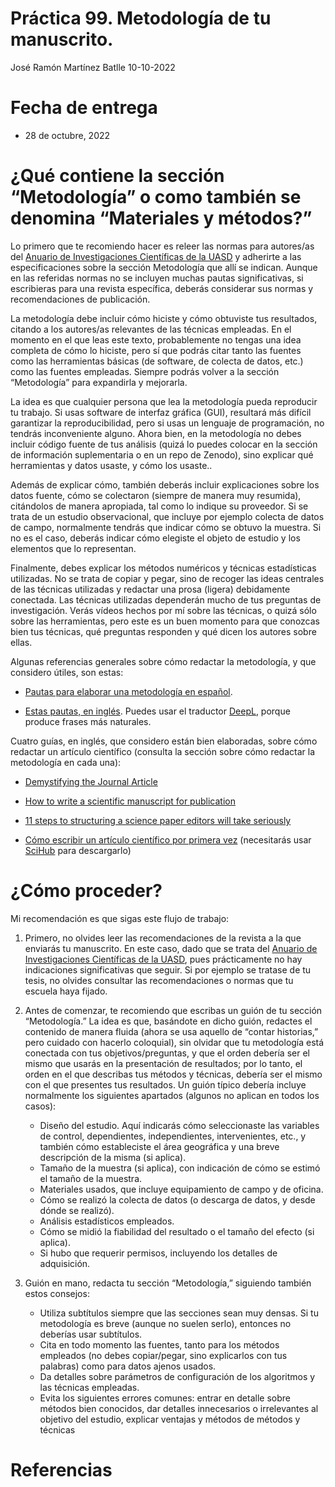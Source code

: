 Práctica 99. Metodología de tu manuscrito.
================
José Ramón Martínez Batlle
10-10-2022

# Fecha de entrega

-   28 de octubre, 2022

# ¿Qué contiene la sección “Metodología” o como también se denomina “Materiales y métodos?”

Lo primero que te recomiendo hacer es releer las normas para autores/as
del [Anuario de Investigaciones Científicas de la
UASD](../docs/instrucciones-para-autores-anuario-investigaciones-cientificas-UASD.pdf)
y adherirte a las especificaciones sobre la sección Metodología que allí
se indican. Aunque en las referidas normas no se incluyen muchas pautas
significativas, si escribieras para una revista específica, deberás
considerar sus normas y recomendaciones de publicación.

La metodología debe incluir cómo hiciste y cómo obtuviste tus
resultados, citando a los autores/as relevantes de las técnicas
empleadas. En el momento en el que leas este texto, probablemente no
tengas una idea completa de cómo lo hiciste, pero sí que podrás citar
tanto las fuentes como las herramientas básicas (de software, de colecta
de datos, etc.) como las fuentes empleadas. Siempre podrás volver a la
sección “Metodología” para expandirla y mejorarla.

La idea es que cualquier persona que lea la metodología pueda reproducir
tu trabajo. Si usas software de interfaz gráfica (GUI), resultará más
difícil garantizar la reproducibilidad, pero si usas un lenguaje de
programación, no tendrás inconveniente alguno. Ahora bien, en la
metodología no debes incluir código fuente de tus análisis (quizá lo
puedes colocar en la sección de información suplementaria o en un repo
de Zenodo), sino explicar qué herramientas y datos usaste, y cómo los
usaste..

Además de explicar cómo, también deberás incluir explicaciones sobre los
datos fuente, cómo se colectaron (siempre de manera muy resumida),
citándolos de manera apropiada, tal como lo indique su proveedor. Si se
trata de un estudio observacional, que incluye por ejemplo colecta de
datos de campo, normalmente tendrás que indicar cómo se obtuvo la
muestra. Si no es el caso, deberás indicar cómo elegiste el objeto de
estudio y los elementos que lo representan.

Finalmente, debes explicar los métodos numéricos y técnicas estadísticas
utilizadas. No se trata de copiar y pegar, sino de recoger las ideas
centrales de las técnicas utilizadas y redactar una prosa (ligera)
debidamente conectada. Las técnicas utilizadas dependerán mucho de tus
preguntas de investigación. Verás vídeos hechos por mí sobre las
técnicas, o quizá sólo sobre las herramientas, pero este es un buen
momento para que conozcas bien tus técnicas, qué preguntas responden y
qué dicen los autores sobre ellas.

Algunas referencias generales sobre cómo redactar la metodología, y que
considero útiles, son estas:

-   [Pautas para elaborar una metodología en
    español](http://scielo.sld.cu/scielo.php?script=sci_arttext&pid=S0864-02892016000100006).

-   [Estas pautas, en
    inglés](https://www.editage.com/insights/how-to-write-the-methods-section-of-a-research-paper).
    Puedes usar el traductor [DeepL](https://www.deepl.com/translator),
    porque produce frases más naturales.

Cuatro guías, en inglés, que considero están bien elaboradas, sobre cómo
redactar un artículo científico (consulta la sección sobre cómo redactar
la metodología en cada una):

-   [Demystifying the Journal
    Article](https://www.insidehighered.com/advice/2017/05/09/how-write-effective-journal-article-and-get-it-published-essay)

-   [How to write a scientific manuscript for
    publication](https://www.ncbi.nlm.nih.gov/pmc/articles/PMC3626472/)

-   [11 steps to structuring a science paper editors will take
    seriously](https://www.elsevier.com/connect/11-steps-to-structuring-a-science-paper-editors-will-take-seriously)

-   [Cómo escribir un artículo científico por primera
    vez](https://www.sciencedirect.com/science/article/abs/pii/S1134593417300040)
    (necesitarás usar [SciHub](https://sci-hub.se/) para descargarlo)

# ¿Cómo proceder?

Mi recomendación es que sigas este flujo de trabajo:

1.  Primero, no olvides leer las recomendaciones de la revista a la que
    enviarás tu manuscrito. En este caso, dado que se trata del [Anuario
    de Investigaciones Científicas de la
    UASD](../docs/instrucciones-para-autores-anuario-investigaciones-cientificas-UASD.pdf),
    pues prácticamente no hay indicaciones significativas que seguir. Si
    por ejemplo se tratase de tu tesis, no olvides consultar las
    recomendaciones o normas que tu escuela haya fijado.

2.  Antes de comenzar, te recomiendo que escribas un guión de tu sección
    “Metodología.” La idea es que, basándote en dicho guión, redactes el
    contenido de manera fluida (ahora se usa aquello de “contar
    historias,” pero cuidado con hacerlo coloquial), sin olvidar que tu
    metodología está conectada con tus objetivos/preguntas, y que el
    orden debería ser el mismo que usarás en la presentación de
    resultados; por lo tanto, el orden en el que describas tus métodos y
    técnicas, debería ser el mismo con el que presentes tus resultados.
    Un guión típico debería incluye normalmente los siguientes apartados
    (algunos no aplican en todos los casos):

    -   Diseño del estudio. Aquí indicarás cómo seleccionaste las
        variables de control, dependientes, independientes,
        intervenientes, etc., y también cómo estableciste el área
        geográfica y una breve descripción de la misma (si aplica).
    -   Tamaño de la muestra (si aplica), con indicación de cómo se
        estimó el tamaño de la muestra.
    -   Materiales usados, que incluye equipamiento de campo y de
        oficina.
    -   Cómo se realizó la colecta de datos (o descarga de datos, y
        desde dónde se realizó).
    -   Análisis estadísticos empleados.
    -   Cómo se midió la fiabilidad del resultado o el tamaño del efecto
        (si aplica).
    -   Si hubo que requerir permisos, incluyendo los detalles de
        adquisición.

3.  Guión en mano, redacta tu sección “Metodología,” siguiendo también
    estos consejos:

    -   Utiliza subtítulos siempre que las secciones sean muy densas. Si
        tu metodología es breve (aunque no suelen serlo), entonces no
        deberías usar subtítulos.
    -   Cita en todo momento las fuentes, tanto para los métodos
        empleados (no debes copiar/pegar, sino explicarlos con tus
        palabras) como para datos ajenos usados.
    -   Da detalles sobre parámetros de configuración de los algoritmos
        y las técnicas empleadas.
    -   Evita los siguientes errores comunes: entrar en detalle sobre
        métodos bien conocidos, dar detalles innecesarios o irrelevantes
        al objetivo del estudio, explicar ventajas y métodos de métodos
        y técnicas

# Referencias
